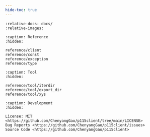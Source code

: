 ```yaml
---
hide-toc: true
---
```


```{include} ../readme.md
:relative-docs: docs/
:relative-images:
```

```{toctree}
:caption: Reference
:hidden:

reference/client
reference/const
reference/exception
reference/type
```

```{toctree}
:caption: Tool
:hidden:

reference/tool/iterdir
reference/tool/export_dir
reference/tool/xys
```

```{toctree}
:caption: Development
:hidden:

License: MIT <https://github.com/ChenyangGao/p115client/tree/main/LICENSE>
Bug Reports <https://github.com/ChenyangGao/p115client/issues>
Source Code <https://github.com/ChenyangGao/p115client>
```
